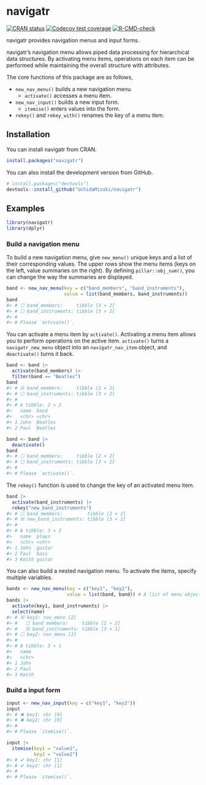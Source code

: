 
<!-- README.md is generated from README.Rmd. Please edit that file -->

# navigatr

<!-- badges: start -->

[![CRAN
status](https://www.r-pkg.org/badges/version/navigatr)](https://CRAN.R-project.org/package=navigatr)
[![Codecov test
coverage](https://codecov.io/gh/UchidaMizuki/navigatr/branch/main/graph/badge.svg)](https://app.codecov.io/gh/UchidaMizuki/navigatr?branch=main)
[![R-CMD-check](https://github.com/UchidaMizuki/navigatr/actions/workflows/R-CMD-check.yaml/badge.svg)](https://github.com/UchidaMizuki/navigatr/actions/workflows/R-CMD-check.yaml)
<!-- badges: end -->

navigatr provides navigation menus and input forms.

navigatr’s navigation menu allows piped data processing for hierarchical
data structures. By activating menu items, operations on each item can
be performed while maintaining the overall structure with attributes.

The core functions of this package are as follows,

- `new_nav_menu()` builds a new navigation menu.
  - `activate()` accesses a menu item.
- `new_nav_input()` builds a new input form.
  - `itemise()` enters values into the form.
- `rekey()` and `rekey_with()` renames the key of a menu item.

## Installation

You can install navigatr from CRAN.

``` r
install.packages("navigatr")
```

You can also install the development version from GitHub.

``` r
# install.packages("devtools")
devtools::install_github("UchidaMizuki/navigatr")
```

## Examples

``` r
library(navigatr)
library(dplyr)
```

### Build a navigation menu

To build a new navigation menu, give `new_menu()` unique keys and a list
of their corresponding values. The upper rows show the menu items (keys
on the left, value summaries on the right). By defining
`pillar::obj_sum()`, you can change the way the summaries are displayed.

``` r
band <- new_nav_menu(key = c("band_members", "band_instruments"),
                     value = list(band_members, band_instruments))
band
#> # ☐ band_members:     tibble [3 × 2]
#> # ☐ band_instruments: tibble [3 × 2]
#> # 
#> # Please `activate()`.
```

You can activate a menu item by `activate()`. Activating a menu item
allows you to perform operations on the active item. `activate()` turns
a `navigatr_new_menu` object into an `navigatr_nav_item` object, and
`deactivate()` turns it back.

``` r
band <- band |>
  activate(band_members) |>
  filter(band == "Beatles")
band
#> # ☒ band_members:     tibble [2 × 2]
#> # ☐ band_instruments: tibble [3 × 2]
#> # 
#> # A tibble: 2 × 2
#>   name  band   
#>   <chr> <chr>  
#> 1 John  Beatles
#> 2 Paul  Beatles
```

``` r
band <- band |> 
  deactivate()
band
#> # ☐ band_members:     tibble [2 × 2]
#> # ☐ band_instruments: tibble [3 × 2]
#> # 
#> # Please `activate()`.
```

The `rekey()` function is used to change the key of an activated menu
item.

``` r
band |> 
  activate(band_instruments) |> 
  rekey("new_band_instruments")
#> # ☐ band_members:         tibble [2 × 2]
#> # ☒ new_band_instruments: tibble [3 × 2]
#> # 
#> # A tibble: 3 × 2
#>   name  plays 
#>   <chr> <chr> 
#> 1 John  guitar
#> 2 Paul  bass  
#> 3 Keith guitar
```

You can also build a nested navigation menu. To activate the items,
specify multiple variables.

``` r
bands <- new_nav_menu(key = c("key1", "key2"),
                      value = list(band, band)) # A list of menu objects
bands |> 
  activate(key1, band_instruments) |> 
  select(name)
#> # ☒ key1: nav_menu [2]
#> #   ☐ band_members:     tibble [2 × 2]
#> #   ☒ band_instruments: tibble [3 × 1]
#> # ☐ key2: nav_menu [2]
#> # 
#> # A tibble: 3 × 1
#>   name 
#>   <chr>
#> 1 John 
#> 2 Paul 
#> 3 Keith
```

### Build a input form

``` r
input <- new_nav_input(key = c("key1", "key2"))
input
#> # ✖ key1: chr [0]
#> # ✖ key2: chr [0]
#> # 
#> # Please `itemise()`.
```

``` r
input |> 
  itemise(key1 = "value1",
          key2 = "value2")
#> # ✔ key1: chr [1]
#> # ✔ key2: chr [1]
#> # 
#> # Please `itemise()`.
```
